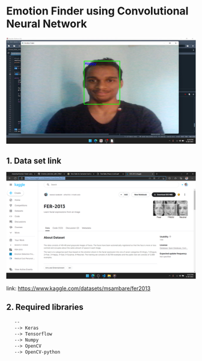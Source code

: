 # Emotion Finder using Convolutional Neural Network


![img](images/sample1.png)

## 1. Data set link


![img](images/DataSet.png)

link: https://www.kaggle.com/datasets/msambare/fer2013


## 2. Required libraries


       --
       --> Keras
       --> Tensorflow
       --> Numpy
       --> OpenCV
       --> OpenCV-python

